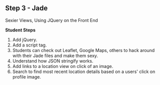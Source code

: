 ## Step 3 - Jade

Sexier Views, Using JQuery on the Front End

__Student Steps__

1. Add jQuery.
2. Add a script tag.
3. Students can check out Leaflet, Google Maps, others to hack around with their Jade files and make them sexy.
4. Understand how JSON stringify works.
5. Add links to a location view on click of an image.
7. Search to find most recent location details based on a users' click on profile image.